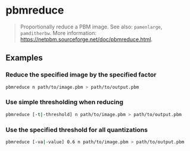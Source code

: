 # pbmreduce

> Proportionally reduce a PBM image. See also: `pamenlarge`, `pamditherbw`. More information: <https://netpbm.sourceforge.net/doc/pbmreduce.html>.

## Examples

### Reduce the specified image by the specified factor

```bash
pbmreduce n path/to/image.pbm > path/to/output.pbm
```

### Use simple thresholding when reducing

```bash
pbmreduce [-t|-threshold] n path/to/image.pbm > path/to/output.pbm
```

### Use the specified threshold for all quantizations

```bash
pbmreduce [-va|-value] 0.6 n path/to/image.pbm > path/to/output.pbm
```
